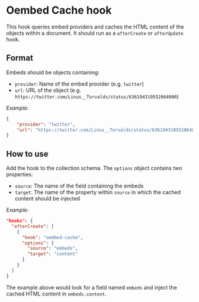 # Oembed Cache hook

This hook queries embed providers and caches the HTML content of the objects within a document. It should run as a `afterCreate` or `afterUpdate` hook.

## Format

Embeds should be objects containing:

- `provider`: Name of the embed provider (e.g. `twitter`)
- `url`: URL of the object (e.g. `https://twitter.com/Linus__Torvalds/status/636194310552064000`)

*Example:*

```json
{
	"provider": "twitter",
	"url": "https://twitter.com/Linus__Torvalds/status/636194310552064000"
}
```

## How to use

Add the hook to the collection schema. The `options` object contains two properties:

- `source`: The name of the field containing the embeds
- `target`: The name of the property within `source` in which the cached content should be injected

*Example:*

```json
"hooks": {
  "afterCreate": [
    {
      "hook": "oembed-cache",
      "options": {
        "source": "embeds",
        "target": "content"
      }   
    }
  ]
}
```

The example above would look for a field named `embeds` and inject the cached HTML content in `embeds.content`.
